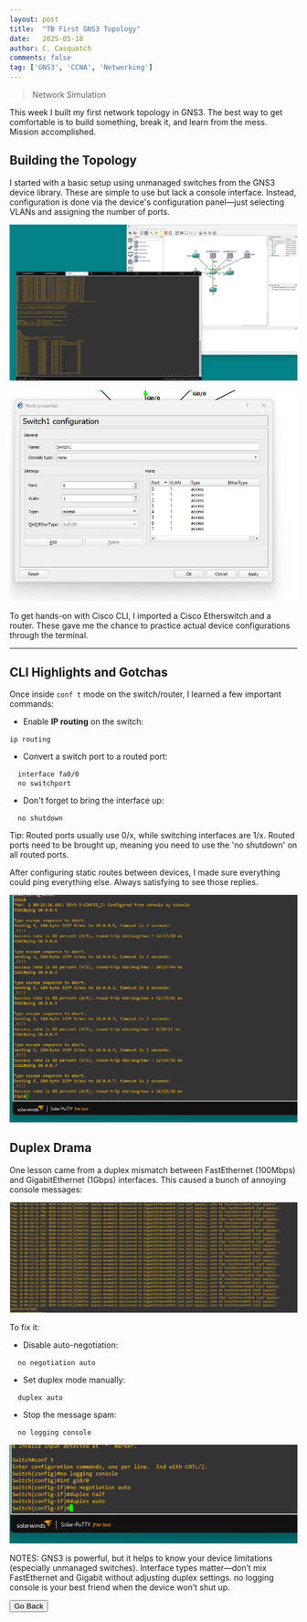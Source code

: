 ```yaml
---
layout: post
title:  "TB First GNS3 Topology"
date:   2025-05-18
author: C. Casquatch
comments: false
tag: ['GNS3', 'CCNA', 'Networking']
---
```


> Network Simulation

This week I built my first network topology in GNS3. The best way to get comfortable is to build something, break it, and learn from the mess. Mission accomplished.

## Building the Topology

I started with a basic setup using unmanaged switches from the GNS3 device library. These are simple to use but lack a console interface. Instead, configuration is done via the device's configuration panel—just selecting VLANs and assigning the number of ports.

![Photo1](/assets/images/GNS3/FirstGNS3/1st.png)

![Photo2](/assets/images/GNS3/FirstGNS3/switchconfigpanel.png)

To get hands-on with Cisco CLI, I imported a Cisco Etherswitch and a router. These gave me the chance to practice actual device configurations through the terminal.

---

## CLI Highlights and Gotchas

Once inside `conf t` mode on the switch/router, I learned a few important commands:

- Enable **IP routing** on the switch:  
```
ip routing
```
- Convert a switch port to a routed port:  
```
  interface fa0/0  
  no switchport
```
- Don't forget to bring the interface up:  
```
  no shutdown
```

Tip: Routed ports usually use 0/x, while switching interfaces are 1/x. Routed ports need to be brought up, meaning you need to use the 'no shutdown' on all routed ports.

After configuring static routes between devices, I made sure everything could ping everything else. Always satisfying to see those replies.

![Photo4](/assets/images/GNS3/FirstGNS3/pingtestall.png)

## Duplex Drama
One lesson came from a duplex mismatch between FastEthernet (100Mbps) and GigabitEthernet (1Gbps) interfaces. This caused a bunch of annoying console messages:

![Photo5](/assets/images/GNS3/FirstGNS3/harrassment.png)

To fix it:

- Disable auto-negotiation:  
```
  no negotiation auto
```
- Set duplex mode manually:  
```
  duplex auto
```
- Stop the message spam:  
```
  no logging console
```
![Photo6](/assets/images/GNS3/FirstGNS3/duplexfix.png)

NOTES:
GNS3 is powerful, but it helps to know your device limitations (especially unmanaged switches).
Interface types matter—don’t mix FastEthernet and Gigabit without adjusting duplex settings.
no logging console is your best friend when the device won’t shut up.

<button onclick="history.back()">Go Back</button>
